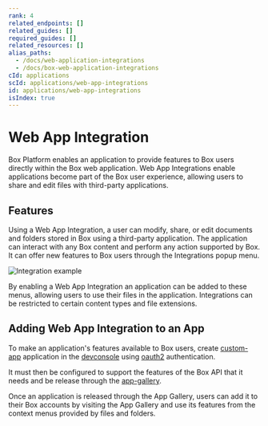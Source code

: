```yaml
---
rank: 4
related_endpoints: []
related_guides: []
required_guides: []
related_resources: []
alias_paths:
  - /docs/web-application-integrations
  - /docs/box-web-application-integrations
cId: applications
scId: applications/web-app-integrations
id: applications/web-app-integrations
isIndex: true
---
```

# Web App Integration

Box Platform enables an application to provide features to Box users
directly within the Box web application. Web App Integrations enable
applications become part of the Box user experience, allowing users to share and
edit files with third-party applications.

## Features

Using a Web App Integration, a user can modify, share, or edit documents and
folders stored in Box using a third-party application. The application can
interact with any Box content and perform any action supported by Box. It can
offer new features to Box users through the Integrations popup menu.

<ImageFrame width="400">

![Integration example](../images/integration-popup.png)

</ImageFrame>

By enabling a Web App Integration an application can be added to these menus,
allowing users to use their files in the application. Integrations can be
restricted to certain content types and file extensions.

## Adding Web App Integration to an App

To make an application's features available to Box users, create [custom-app][custom-app] application in the [devconsole][devconsole] using [oauth2][oauth2] authentication.

It must then be configured to support the features of the Box API that it needs
and be release through the [app-gallery][app-gallery].

Once an application is released through the App Gallery, users can add it to
their Box accounts by visiting the App Gallery and use its features from the
context menus provided by files and folders.

[app-gallery]: g://applications/app-gallery

[custom-app]: g://applications/custom-apps/oauth2-setup

[oauth2]: g://authentication/oauth2

[devconsole]: https://app.box.com/developers/console
